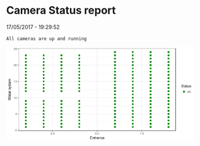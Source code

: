 Camera Status report
================
17/05/2017 - 19:29:52

    All cameras are up and running

![](camreport_files/figure-markdown_github/unnamed-chunk-2-1.png)
